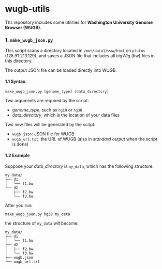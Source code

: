 # wugb-utils

Ths repository includes some utilities for **Washington University Genome Browser (WUGB)**.

### 1. `make_wugb_json.py`

This script scans a directory located in `/mnt/data1/www/html` on `plutus` (128.91.213.129), and saves a JSON file that includes all *bigWig* (*bw*)
files in this directory.

The output JSON file can be loaded directly into WUGB.

#### 1.1 Syntax:
```
make_wugb_json.py [genome_type] [data_directory]
```

Two arguments are required by the script:
  * *genome_type*, such as `hg19` or `hg38`
  * *data_directory*, which is the location of your data files

Two new files will be generated by the script:
  * `wugb.json`: JSON file for WUGB
  * `wugb_url.txt`: the URL of WUGB (also in *standard output* when the script is done)
  
#### 1.2 Example
Suppose your *data_directory* is `my_data`, which has the following structure:
```
my_data/
├── d1
│   └── f1.bw
└── d2
    ├── f2.bw
    └── f3.bw
```
After you run: 
```
make_wugb_json.py hg38 my_data
```
the structure of `my_data` will become:
```
my_data/
├── d1
│   └── f1.bw
├── d2
│   ├── f2.bw
│   └── f3.bw
├── wugb.json
└── wugb_url.txt
```
